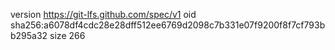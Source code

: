 version https://git-lfs.github.com/spec/v1
oid sha256:a6078df4cdc28e28dff512ee6769d2098c7b331e07f9200f8f7cf793bb295a32
size 266
